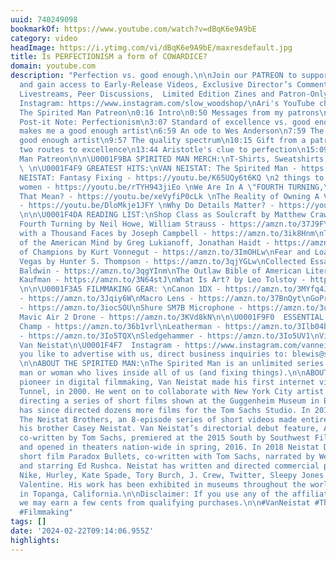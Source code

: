 ```yaml
---
uuid: 740249098
bookmarkOf: https://www.youtube.com/watch?v=dBqK6e9A9bE
category: video
headImage: https://i.ytimg.com/vi/dBqK6e9A9bE/maxresdefault.jpg
title: Is PERFECTIONISM a form of COWARDICE?
domain: youtube.com
description: "Perfection vs. good enough.\n\nJoin our PATREON to support the channel
  and gain access to Early-Release Videos, Exclusive Director’s Commentaries, Q&A
  Livestreams, Peer Discussions,  Limited Edition Zines and Patron-Only Videos: https://www.patreon.com/spiritedman\n\nAri's
  Instagram: https://www.instagram.com/slow_woodshop/\nAri's YouTube channel:  https://www.youtube.com/@slowwoodshop\n\n0:00
  The Spirited Man Patreon\n0:16 Intro\n0:50 Messages from my patrons\n1:37 Golden
  Post-it Note: Perfectionism\n3:07 Standard of excellence vs. good enough\n5:58 What
  makes me a good enough artist\n6:59 An ode to Wes Anderson\n7:59 The reward of the
  good enough artist\n9:57 The quality spectrum\n10:15 Gift from a patron\n11:47 The
  two routes to excellence\n13:44 Aristotle's clue to perfection\n15:09 Join The Spirited
  Man Patreon\n\n\U0001F9BA SPIRITED MAN MERCH:\nT-Shirts, Sweatshirts, Hats - https://spiritedman.com\n
  \ \n\U0001F4F9 GREATEST HITS:\nVAN NEISTAT: The Spirited Man - https://youtu.be/eT6wYbaRrlQ\nVAN
  NEISTAT: Fantasy Fixing - https://youtu.be/K65UQy6t6KQ \n2 things to know about
  women - https://youtu.be/rTYH943jiEo \nWe Are In A \"FOURTH TURNING,\" What Does
  That Mean? - https://youtu.be/xeVyfiP0cLk \nThe Reality of Owning A Vintage Truck
  - https://youtu.be/DloMkje1JFY \nWhy Do Details Matter? - https://youtu.be/ooTN3dkYXQM
  \n\n\U0001F4DA READING LIST:\nShop Class as Soulcraft by Matthew Crawford - https://amzn.to/3ipz4br\nThe
  Fourth Turning by Neil Howe, William Strauss - https://amzn.to/37J9FYn \nThe Hero
  with a Thousand Faces by Joseph Campbell - https://amzn.to/3ik8Hnm\nThe Coddling
  of the American Mind by Greg Lukianoff, Jonathan Haidt - https://amzn.to/3qcTUzl\nBreakfast
  of Champions by Kurt Vonnegut - https://amzn.to/3ImOHLw\nFear and Loathing in Las
  Vegas by Hunter S. Thompson - https://amzn.to/3qjYGLw\nCollected Essays by James
  Baldwin - https://amzn.to/3qgYInm\nThe Outlaw Bible of American Literature by Alan
  Kaufman - https://amzn.to/3N64stJ\nWhat Is Art? by Leo Tolstoy - https://amzn.to/3u2fqI8
  \n\n\U0001F3A5 FILMMAKING GEAR: \nCanon 1DX - https://amzn.to/3MYfq4J\nWide Lens
  - https://amzn.to/3Jqiy6W\nMacro Lens - https://amzn.to/37BnQyt\nGoPro 10 - https://amzn.to/3u7O9nC\nRODECaster
  - https://amzn.to/3iocSOU\nShure SM7B Microphone - https://amzn.to/3u9yOD1\nDJI
  Mavic Air 2 Drone - https://amzn.to/3KVd8kN\n\n\U0001F9F0  ESSENTIAL TOOLS:\nSwiss
  Champ - https://amzn.to/36b1vrl\nLeatherman - https://amzn.to/3Ilb04b\nPentel 0.9mm
  - https://amzn.to/3Io5TQX\nSledgehammer - https://amzn.to/3Io5UV1\nVice-grip - https://amzn.to/3qiuccx\n\nFollow
  Van Neistat\n\U0001F4F7  Instagram - https://www.instagram.com/vanneistat/ \n\nWould
  you like to advertise with us, direct business inquiries to: blewis@spacestation.com
  \n\nABOUT THE SPIRITED MAN:\nThe Spirited Man is an unlimited series about the spirited
  man or woman who lives inside all of us (and fixing things).\n\nABOUT VAN NEISTAT:\nA
  pioneer in digital filmmaking, Van Neistat made his first internet video, The Holland
  Tunnel, in 2000. He went on to collaborate with New York City artist Tom Sachs,
  directing a series of short films shown at the Guggenheim Museum in Berlin. Van
  has since directed dozens more films for the Tom Sachs Studio. In 2010 HBO aired
  The Neistat Brothers, an 8-episode series of short videos made entirely by Van and
  his brother Casey Neistat. Van Neistat’s directorial debut feature, A SPACE PROGRAM,
  co-written by Tom Sachs, premiered at the 2015 South by Southwest Film Festival
  and opened in theaters nation-wide in spring, 2016. In 2018 Neistat Directed the
  short film Paradox Bullets, co-written with Tom Sachs, narrated by Werner Herzog,
  and starring Ed Rushca. Neistat has written and directed commercial projects for
  Nike, Hurley, Kate Spade, Tory Burch, J. Crew, Twitter, Sleepy Jones and Frances
  Valentine. His work has been exhibited in museums throughout the world. He lives
  in Topanga, California.\n\nDisclaimer: If you use any of the affiliate links above,
  we may earn a few cents from qualifying purchases.\n\n#VanNeistat #TheSpiritedMan
  #Filmmaking"
tags: []
date: '2024-02-22T09:14:06.955Z'
highlights:
---
```




